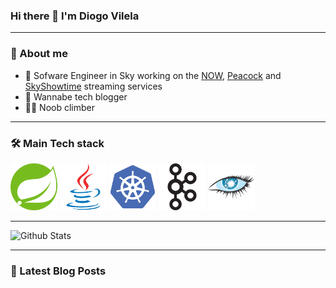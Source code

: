 ### Hi there 👋 I'm Diogo Vilela

---
### 🧑 About me

* 🔭 Sofware Engineer in Sky working on the [NOW](https://www.nowtv.com/), [Peacock](https://www.peacocktv.com/) and [SkyShowtime](https://www.skyshowtime.com/) streaming services
* 📝 Wannabe tech blogger
* 🧗‍♂️ Noob climber

---

### 🛠 Main Tech stack

<p float="left">
  <img src="img/spring.svg" alt="Spring" width="75"/>
  <img src="img/java.svg" alt="Java" width="75"/>
  <img src="img/kubernetes.svg" alt="K8s" width="75"/>
  <img src="img/apache_kafka.svg" alt="Kafka" width="75"/>
  <img src="img/apache_cassandra.svg" alt="Cassandra" width="75"/>
</p>

---

![Github Stats](https://github-readme-stats.vercel.app/api?username=be0x74a&count_private=true&show_icons=true&theme=discord_old_blurple)

---

### 📕 Latest Blog Posts
<!-- BLOG-POST-LIST:START -->
<!-- BLOG-POST-LIST:END -->
